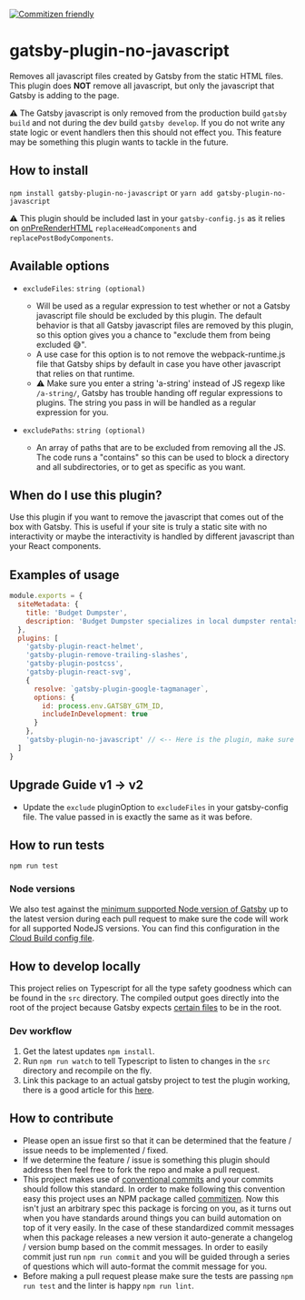 [![Commitizen friendly](https://img.shields.io/badge/commitizen-friendly-brightgreen.svg)](http://commitizen.github.io/cz-cli/)

# gatsby-plugin-no-javascript

Removes all javascript files created by Gatsby from the static HTML files. This plugin does **NOT** remove all javascript, but only the
javascript that Gatsby is adding to the page.

:warning: The Gatsby javascript is only removed from the production build `gatsby build` and not during the dev build `gatsby develop`.
If you do not write any state logic or event handlers then this should not effect you. This feature may be something this plugin wants to
tackle in the future.

## How to install

`npm install gatsby-plugin-no-javascript` or `yarn add gatsby-plugin-no-javascript`

:warning: This plugin should be included last in your `gatsby-config.js` as it relies on [onPreRenderHTML](https://www.gatsbyjs.org/docs/ssr-apis/#onPreRenderHTML)
`replaceHeadComponents` and `replacePostBodyComponents`.

## Available options

* `excludeFiles`: `string (optional)`
    * Will be used as a regular expression to test whether or not a Gatsby javascript file should be excluded by this plugin. The default
      behavior is that all Gatsby javascript files are removed by this plugin, so this option gives you a chance to "exclude them from being
      excluded :sweat_smile:".
    * A use case for this option is to not remove the webpack-runtime.js file that Gatsby ships by default in case you have other javascript
      that relies on that runtime.
    * :warning: Make sure you enter a string 'a-string' instead of JS regexp like `/a-string/`, Gatsby has trouble handing off regular
      expressions to plugins. The string you pass in will be handled as a regular expression for you. 

* `excludePaths`: `string (optional)`
    * An array of paths that are to be excluded from removing all the JS. The code runs a "contains" so this can be used to block a
      directory and all subdirectories, or to get as specific as you want.

## When do I use this plugin?

Use this plugin if you want to remove the javascript that comes out of the box with Gatsby. This is useful if your site is truly a static
site with no interactivity or maybe the interactivity is handled by different javascript than your React components.

## Examples of usage

```javascript
module.exports = {
  siteMetadata: {
    title: 'Budget Dumpster',
    description: 'Budget Dumpster specializes in local dumpster rentals for homeowners and contractors alike. Call us to rent a dumpster in your area.'
  },
  plugins: [
    'gatsby-plugin-react-helmet',
    'gatsby-plugin-remove-trailing-slashes',
    'gatsby-plugin-postcss',
    'gatsby-plugin-react-svg', 
    {
      resolve: `gatsby-plugin-google-tagmanager`,
      options: {
        id: process.env.GATSBY_GTM_ID,
        includeInDevelopment: true
      }
    },
    'gatsby-plugin-no-javascript' // <-- Here is the plugin, make sure it is included last in the plugins array.
  ]
}
```

## Upgrade Guide v1 -> v2
* Update the `exclude` pluginOption to `excludeFiles` in your gatsby-config file. The value passed in is exactly the same as it was before.

## How to run tests
`npm run test`

### Node versions
We also test against the [minimum supported Node version of Gatsby](https://www.gatsbyjs.org/docs/upgrading-node-js/#gatsbys-nodejs-support-policy) up
to the latest version during each pull request to make sure the code will work for all supported NodeJS versions. You can find this configuration in the 
[Cloud Build config file](cloudbuild.yaml).

## How to develop locally

This project relies on Typescript for all the type safety goodness which can be found in the `src` directory. The compiled output goes
directly into the root of the project because Gatsby expects [certain files](https://www.gatsbyjs.org/docs/files-gatsby-looks-for-in-a-plugin/)
to be in the root.

### Dev workflow

1. Get the latest updates `npm install`.
2. Run `npm run watch` to tell Typescript to listen to changes in the `src` directory and recompile on the fly.
3. Link this package to an actual gatsby project to test the plugin working, there is a good article for this
[here](https://medium.com/@the1mills/how-to-test-your-npm-module-without-publishing-it-every-5-minutes-1c4cb4b369be).

## How to contribute

* Please open an issue first so that it can be determined that the feature / issue needs to be implemented / fixed.
* If we determine the feature / issue is something this plugin should address then feel free to fork the repo and make a pull request.
* This project makes use of [conventional commits](https://www.conventionalcommits.org/en/v1.0.0/) and your commits should follow
this standard. In order to make following this convention easy this project uses an NPM package called [commitizen](https://www.npmjs.com/package/commitizen).
Now this isn't just an arbitrary spec this package is forcing on you, as it turns out when you have standards around things you can
build automation on top of it very easily. In the case of these standardized commit messages when this package releases a new version it
auto-generate a changelog / version bump based on the commit messages. In order to easily commit just run `npm run commit` and you will be guided 
through a series of questions which will auto-format the commit message for you.
* Before making a pull request please make sure the tests are passing `npm run test` and the linter is happy `npm run lint`.
